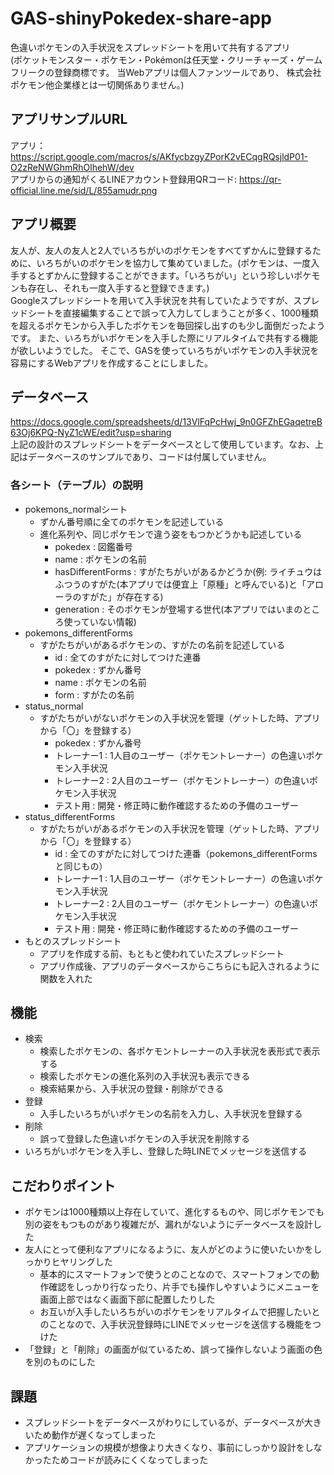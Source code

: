 # GAS-shinyPokedex-share-app
色違いポケモンの入手状況をスプレッドシートを用いて共有するアプリ<br>
(ポケットモンスター・ポケモン・Pokémonは任天堂・クリーチャーズ・ゲームフリークの登録商標です。 当Webアプリは個人ファンツールであり、 株式会社ポケモン他企業様とは一切関係ありません。)

## アプリサンプルURL
アプリ： https://script.google.com/macros/s/AKfycbzgyZPorK2vECqgRQsjldP01-O2zReNWGhmRhOlhehW/dev
<br>
アプリからの通知がくるLINEアカウント登録用QRコード: https://qr-official.line.me/sid/L/855amudr.png

## アプリ概要
友人が、友人の友人と2人でいろちがいのポケモンをすべてずかんに登録するために、いろちがいのポケモンを協力して集めていました。(ポケモンは、一度入手するとずかんに登録することができます。「いろちがい」という珍しいポケモンも存在し、それも一度入手すると登録できます。)<br>
Googleスプレッドシートを用いて入手状況を共有していたようですが、スプレッドシートを直接編集することで誤って入力してしまうことが多く、1000種類を超えるポケモンから入手したポケモンを毎回探し出すのも少し面倒だったようです。
また、いろちがいポケモンを入手した際にリアルタイムで共有する機能が欲しいようでした。
そこで、GASを使っていろちがいポケモンの入手状況を容易にするWebアプリを作成することにしました。

## データベース
https://docs.google.com/spreadsheets/d/13VlFqPcHwj_9n0GFZhEGaqetreB63Oj6KPQ-NyZ1cWE/edit?usp=sharing <br>
上記の設計のスプレッドシートをデータベースとして使用しています。なお、上記はデータベースのサンプルであり、コードは付属していません。<br>
### 各シート（テーブル）の説明
- pokemons_normalシート
  - ずかん番号順に全てのポケモンを記述している
  - 進化系列や、同じポケモンで違う姿をもつかどうかも記述している
    - pokedex : 図鑑番号
    - name : ポケモンの名前
    - hasDifferentForms : すがたちがいがあるかどうか(例: ライチュウはふつうのすがた(本アプリでは便宜上「原種」と呼んでいる)と「アローラのすがた」が存在する)
    - generation : そのポケモンが登場する世代(本アプリではいまのところ使っていない情報)
- pokemons_differentForms
  - すがたちがいがあるポケモンの、すがたの名前を記述している
    - id : 全てのすがたに対してつけた連番
    - pokedex : ずかん番号
    - name : ポケモンの名前
    - form : すがたの名前
- status_normal
  - すがたちがいがないポケモンの入手状況を管理（ゲットした時、アプリから「〇」を登録する）
    - pokedex : ずかん番号
    - トレーナー1 : 1人目のユーザー（ポケモントレーナー）の色違いポケモン入手状況
    - トレーナー2 : 2人目のユーザー（ポケモントレーナー）の色違いポケモン入手状況
    - テスト用 : 開発・修正時に動作確認するための予備のユーザー
- status_differentForms
  - すがたちがいがあるポケモンの入手状況を管理（ゲットした時、アプリから「〇」を登録する）
    - id : 全てのすがたに対してつけた連番（pokemons_differentFormsと同じもの）
    - トレーナー1 : 1人目のユーザー（ポケモントレーナー）の色違いポケモン入手状況
    - トレーナー2 : 2人目のユーザー（ポケモントレーナー）の色違いポケモン入手状況
    - テスト用 : 開発・修正時に動作確認するための予備のユーザー 
- もとのスプレッドシート
  - アプリを作成する前、もともと使われていたスプレッドシート
  - アプリ作成後、アプリのデータベースからこちらにも記入されるように関数を入れた

## 機能
- 検索
  - 検索したポケモンの、各ポケモントレーナーの入手状況を表形式で表示する
  - 検索したポケモンの進化系列の入手状況も表示できる
  - 検索結果から、入手状況の登録・削除ができる
- 登録
  - 入手したいろちがいポケモンの名前を入力し、入手状況を登録する
- 削除
  - 誤って登録した色違いポケモンの入手状況を削除する
- いろちがいポケモンを入手し、登録した時LINEでメッセージを送信する

## こだわりポイント
- ポケモンは1000種類以上存在していて、進化するものや、同じポケモンでも別の姿をもつものがあり複雑だが、漏れがないようにデータベースを設計した
- 友人にとって便利なアプリになるように、友人がどのように使いたいかをしっかりヒヤリングした
  - 基本的にスマートフォンで使うとのことなので、スマートフォンでの動作確認をしっかり行なったり、片手でも操作しやすいようにメニューを画面上部ではなく画面下部に配置したりした
  - お互いが入手したいろちがいのポケモンをリアルタイムで把握したいとのことなので、入手状況登録時にLINEでメッセージを送信する機能をつけた
- 「登録」と「削除」の画面が似ているため、誤って操作しないよう画面の色を別のものにした

## 課題
- スプレッドシートをデータベースがわりにしているが、データベースが大きいため動作が遅くなってしまった
- アプリケーションの規模が想像より大きくなり、事前にしっかり設計をしなかったためコードが読みにくくなってしまった
